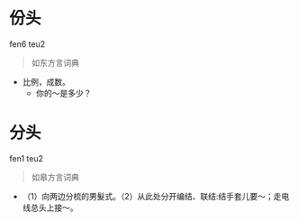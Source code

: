 # 份头
fen6 teu2
> 如东方言词典
- 比例，成数。
  - 你的～是多少？

# 分头
fen1 teu2
> 如皋方言词典
- （1）向两边分梳的男髮式。（2）从此处分开编结、联结:结手套儿要～；走电线总头上接～。
